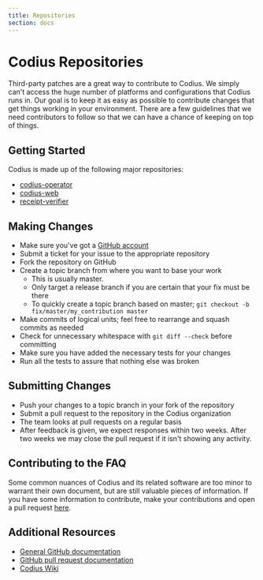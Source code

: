 ```yaml
---
title: Repositories
section: docs
---
```


# Codius Repositories

Third-party patches are a great way to contribute to Codius. We simply can't
access the huge number of platforms and configurations that Codius runs in. Our
goal is to keep it as easy as possible to contribute changes that get things
working in your environment. There are a few guidelines that we need
contributors to follow so that we can have a chance of keeping on top of things.


## Getting Started

Codius is made up of the following major repositories:

* [codius-operator](https://github.com/codius/codius-operator)
* [codius-web](https://github.com/codius/codius-web)
* [receipt-verifier](https://github.com/coilhq/receipt-verifier)

## Making Changes

* Make sure you've got a [GitHub account](https://github.com/signup/free)
* Submit a ticket for your issue to the appropriate repository
* Fork the repository on GitHub
* Create a topic branch from where you want to base your work
  * This is usually master.
  * Only target a release branch if you are certain that your fix must be there
  * To quickly create a topic branch based on master; ``git checkout -b
  fix/master/my_contribution master``
* Make commits of logical units; feel free to rearrange and squash commits as
  needed
* Check for unnecessary whitespace with ``git diff --check`` before committing
* Make sure you have added the necessary tests for your changes
* Run all the tests to assure that nothing else was broken

## Submitting Changes
* Push your changes to a topic branch in your fork of the repository
* Submit a pull request to the repository in the Codius organization
* The team looks at pull requests on a regular basis
* After feedback is given, we expect responses within two weeks. After two weeks
  we may close the pull request if it isn't showing any activity.

## Contributing to the FAQ

Some common nuances of Codius and its related software are too minor to warrant their own document, but are still valuable pieces of information. If you have some information to contribute, make your contributions and open a pull request [here](https://github.com/codius/codius-wiki).

## Additional Resources

* [General GitHub documentation](https://help.github.com)
* [GitHub pull request documentation](https://help.github.com/send-pull-requests)
* [Codius Wiki](https://github.com/codius/codiusd/wiki)